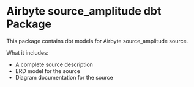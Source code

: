 # Airbyte source_amplitude dbt Package

This package contains dbt models for Airbyte source_amplitude source.

What it includes:

* A complete source description
* ERD model for the source
* Diagram documentation for the source
